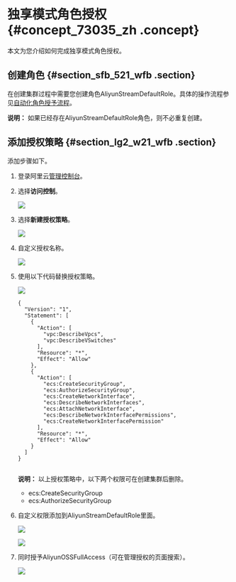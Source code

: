 # 独享模式角色授权 {#concept_73035_zh .concept}

本文为您介绍如何完成独享模式角色授权。

## 创建角色 {#section_sfb_521_wfb .section}

在创建集群过程中需要您创建角色AliyunStreamDefaultRole。具体的操作流程参见[自动化角色授予流程](cn.zh-CN/准备工作/共享模式角色授权.md#JoJo_Flink_Sec01)。

**说明：** 如果已经存在AliyunStreamDefaultRole角色，则不必重复创建。

## 添加授权策略 {#section_lg2_w21_wfb .section}

添加步骤如下。

1.  登录阿里云[管理控制台](https://home.console.aliyun.com)。
2.  选择**访问控制**。

    ![](http://static-aliyun-doc.oss-cn-hangzhou.aliyuncs.com/assets/img/65125/155616775533843_zh-CN.png)

3.  选择**新建授权策略**。

    ![](http://static-aliyun-doc.oss-cn-hangzhou.aliyuncs.com/assets/img/65125/155616775533844_zh-CN.png)

4.  自定义授权名称。

    ![](http://static-aliyun-doc.oss-cn-hangzhou.aliyuncs.com/assets/img/65125/155616775533845_zh-CN.png)

5.  使用以下代码替换授权策略。

    ![](http://static-aliyun-doc.oss-cn-hangzhou.aliyuncs.com/assets/img/65125/155616775533846_zh-CN.png)

    ```language-html
    {
      "Version": "1",
      "Statement": [
        {
          "Action": [
            "vpc:DescribeVpcs",
            "vpc:DescribeVSwitches"
          ],
          "Resource": "*",
          "Effect": "Allow"
        },
        {
          "Action": [
            "ecs:CreateSecurityGroup",
            "ecs:AuthorizeSecurityGroup",
            "ecs:CreateNetworkInterface",
            "ecs:DescribeNetworkInterfaces",
            "ecs:AttachNetworkInterface",
            "ecs:DescribeNetworkInterfacePermissions",
            "ecs:CreateNetworkInterfacePermission"
          ],
          "Resource": "*",
          "Effect": "Allow"
        }
      ]
    }
    					
    ```

    **说明：** 以上授权策略中，以下两个权限可在创建集群后删除。

    -   ecs:CreateSecurityGroup
    -   ecs:AuthorizeSecurityGroup
6.  自定义权限添加到AliyunStreamDefaultRole里面。

    ![](http://static-aliyun-doc.oss-cn-hangzhou.aliyuncs.com/assets/img/65125/155616775533847_zh-CN.png)

    ![](http://static-aliyun-doc.oss-cn-hangzhou.aliyuncs.com/assets/img/65125/155616775533848_zh-CN.png)

7.  同时授予AliyunOSSFullAccess（可在管理授权的页面搜索）。

    ![](http://static-aliyun-doc.oss-cn-hangzhou.aliyuncs.com/assets/img/65125/155616775533849_zh-CN.png)


